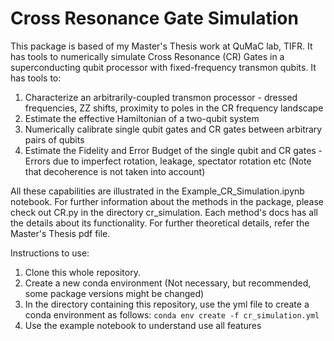 # Cross Resonance Gate Simulation

This package is based of my Master's Thesis work at QuMaC lab, TIFR. It has tools to numerically simulate Cross Resonance (CR) Gates in a superconducting qubit processor with fixed-frequency transmon qubits. It has tools to:

1. Characterize an arbitrarily-coupled transmon processor - dressed frequencies, ZZ shifts, proximity to poles in the CR frequency landscape
2. Estimate the effective Hamiltonian of a two-qubit system
3. Numerically calibrate single qubit gates and CR gates between arbitrary pairs of qubits
4. Estimate the Fidelity and Error Budget of the single qubit and CR gates - Errors due to imperfect rotation, leakage, spectator rotation etc (Note that decoherence is not taken into account)

All these capabilities are illustrated in the Example_CR_Simulation.ipynb notebook. For further information about the methods in the package, please check out CR.py in the directory cr_simulation. Each method's docs has all the details about its functionality. For further theoretical details, refer the Master's Thesis pdf file.

Instructions to use:

1. Clone this whole repository.
2. Create a new conda environment (Not necessary, but recommended, some package versions might be changed)
3. In the directory containing this repository, use the yml file to create a conda environment as follows:
    `conda env create -f cr_simulation.yml`
5. Use the example notebook to understand use all features

